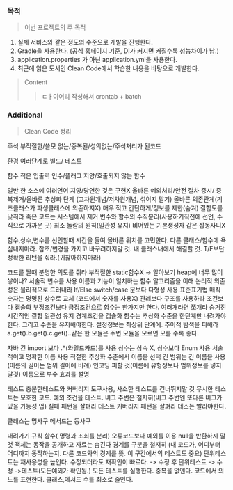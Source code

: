### 목적

> 이번 프로젝트의 주 목적
1. 실제 서비스와 같은 정도의 수준으로 개발을 진행한다.   
2. Gradle을 사용한다. (공식 홈페이지 기준, DI가 커지면 커질수록 성능차이가 남.)   
3. application.properties 가 아닌 application.yml을 사용한다.   
4. 최근에 읽은 도서인 Clean Code에서 학습한 내용을 바탕으로 개발한다.


> Content
>> ㄷㅏ이어리 작성해서 crontab + batch


### Additional 
> Clean Code 정리

주석
부적절한/쓸모 없는/중복된/성의없는/주석처리가 된코드

환경
여러단계로 빌드/ 테스트

함수
적은 입출력 인수/플래그 지양/호출되지 않는 함수

일반
한 소스에 여러언어 지양/당연한 것은 구현X
올바른 예외처리/안전 절차 중시/ 중복제거/올바른 추상화 단계 (고차원개념/저차원개념, 섞이지 말기)
올바른 의존관계(기초클래스가 파생클래스에 의존하지X)
매우 적고 간단하게/정보를 제한(숨겨) 결합도를 낮춰라
죽은 코드는 시스템에서 제거
변수와 함수의 수직분리(사용하기직전에 선언, 수직으로 가까운 곳)
최소 놀람의 원칙(일관성 유지)
비어있는 기본생성자 같은 잡동사니X

함수,상수,변수를 선언할때 시간을 들여 올바른 위치를 고민한다.
다른 클래스/함수에 욕심내지마라. 참조/변경을 가지고 바꾸려하지말 것.
내 클래스내에서 해결할 것.
T/F보단 정확한 리턴을 줘라.(귀찮아하지마라)

코드를 짤때 분명한 의도를 줘라
부적절한 static함수X -> 알아보기 heap에 너무 많이 쌓이나?
서술적 변수를 사용
이름과 기능이 일치하는 함수 
알고리즘을 이해
논리적 의존성은 물리적으로 드러내라
If/Else switch/case 문보다 다형성 사용
표준표기법
매직 숫자는 명명된 상수로 교체 (코드에서 숫자를 사용X)
관례보다 구조를 사용하라
조건보다 캡슐화
부정조건보다 긍정조건으로
함수는 한가지만 한다. 여러개라면 쪼개라
숨겨진 시간적인 결합
일관성 유지 
경계조건을 캡슐화
함수는 추상화 수준을 한단계만 내려가야한다. 그리고 수준을 유지해야한다.
설정정보는 최상위 단계에.
추이적 탐색을 피해라 a.get().b.get().c.get()..같은 한 모듈은 주변 모듈을 모르면 모를 수록 좋다.

자바
긴 import 보다 .*(와일드카드)를 사용
상수는 상속 X, 상수보다 Enum 사용
서술적이고 명확한 이름 사용
적절한 추상화 수준에서 이름을 선택
긴 범위는 긴 이름을 사용(이름의 길이는 범위 길이에 비례)
인코딩 피할 것(이름에 유형정보나 범위정보를 넣지 말것)
이름으로 부수 효과를 설명

테스트
충분한테스트와 커버리지 도구사용,
사소한 테스트를 건너뛰지말 것
무시한 테스트는 모호한 코드.
예외 조건을 테스트. 버그 주변은 철저히(버그 주변엔 또다른 버그가 있을 가능성 업)
실패 패턴을 살펴라
테스트 커버리지 패턴을 살펴라
테스는 빨라야한다. 

클래스는 명사구 메서드는 동사구 

내려가기 규칙 
함수( 명령과 조회를 분리)
오류코드보다 예외를 이용
null을 반환하지 말것
객체는 동작을 공개하고 자료는 숨긴다 
경계를 구분을 철저히 (내 코드가, 어디부터 어디까지 동작하는지. 다른 코드와의 경계를 뜻. 이 구간에서의 테스트도 중요)
단위테스트는 재사용성을 높인다. 수정되더라도 재확인이 빠르다.
-> 수정 후 단위테스트 -> 수정 ->테스트(모든예외가 확인됨.)
모든 테스트를 실행한다.
중복을 없앤다.
코드에서 의도를 표현한다.
클래스,메서드 수를 최소로 줄인다.






